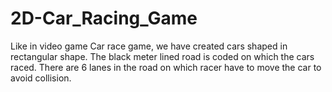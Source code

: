 # 2D-Car_Racing_Game
Like in video game Car race game, we have created cars shaped in rectangular shape. The black meter lined road is coded on which the cars raced. There are 6 lanes in the road on which racer have to move the car to avoid collision.
